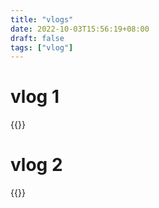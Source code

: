 ```yaml
---
title: "vlogs"
date: 2022-10-03T15:56:19+08:00
draft: false
tags: ["vlog"]
---
```

# vlog 1
{{<youtube iSxBTnzt-ow>}}

# vlog 2
{{<youtube ASyog1bGg4I>}}
